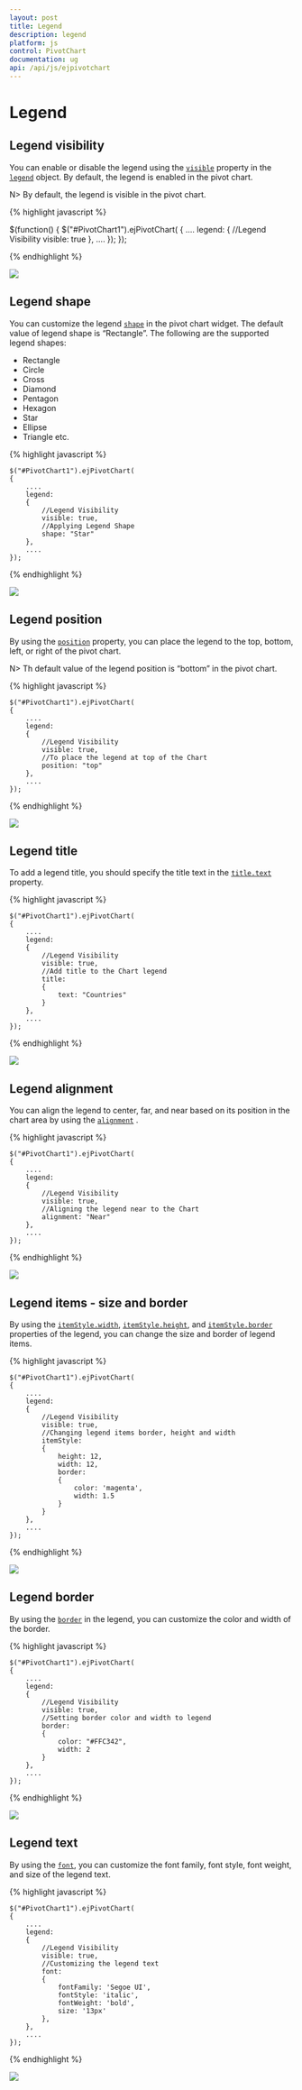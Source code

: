 ```yaml
---
layout: post
title: Legend
description: legend
platform: js
control: PivotChart
documentation: ug
api: /api/js/ejpivotchart
---
```


# Legend

## Legend visibility

You can enable or disable the legend using the [`visible`](/api/js/ejchart#members:legend-visible) property in the [`legend`](/api/js/ejchart#members:legend) object. By default, the legend is enabled in the pivot chart.

N> By default, the legend is visible in the pivot chart.

{% highlight javascript %}

$(function()
{
    $("#PivotChart1").ejPivotChart(
    {
        ....
        legend:
        {
            //Legend Visibility 
            visible: true
        },
        ....
    });
});

{% endhighlight %}

![](Legend_images/Legend_img1.png) 

## Legend shape
You can customize the legend [`shape`](/api/js/ejchart#members:legend-shape) in the pivot chart widget. The default value of legend shape is “Rectangle”. The following are the supported legend shapes:

* Rectangle
* Circle
* Cross
* Diamond
* Pentagon
* Hexagon
* Star
* Ellipse
* Triangle etc.

{% highlight javascript %}

    $("#PivotChart1").ejPivotChart(
    {
        ....
        legend:
        {
            //Legend Visibility 
            visible: true,
            //Applying Legend Shape
            shape: "Star"
        },
        ....
    });

{% endhighlight %}

![](Legend_images/Legend_img2.png) 

## Legend position
By using the [`position`](/api/js/ejchart#members:legend-position) property, you can place the legend to the top, bottom, left, or right of the pivot chart. 

N> Th default value of the legend position is “bottom” in the pivot chart.

{% highlight javascript %}

    $("#PivotChart1").ejPivotChart(
    {
        ....
        legend:
        {
            //Legend Visibility 
            visible: true,
            //To place the legend at top of the Chart
            position: "top"
        },
        ....
    });

{% endhighlight %}

![](Legend_images/Legend_img3.png) 

## Legend title
To add a legend title, you should specify the title text in the [`title.text`](/api/js/ejchart#members:legend-title-text) property.

{% highlight javascript %}

    $("#PivotChart1").ejPivotChart(
    {
        ....
        legend:
        {
            //Legend Visibility 
            visible: true,
            //Add title to the Chart legend
            title:
            {
                text: "Countries"
            }
        },
        ....
    });

{% endhighlight %}

![](Legend_images/Legend_img4.png) 

## Legend alignment
You can align the legend to center, far, and near based on its position in the chart area by using the [`alignment`](/api/js/ejchart#members:legend-alignment) .
 
{% highlight javascript %}

    $("#PivotChart1").ejPivotChart(
    {
        ....
        legend:
        {
            //Legend Visibility 
            visible: true,
            //Aligning the legend near to the Chart
            alignment: "Near"
        },
        ....
    });

{% endhighlight %}

![](Legend_images/Legend_img5.png)

## Legend items - size and border
By using the [`itemStyle.width`](/api/js/ejchart#members:legend-itemstyle-width), [`itemStyle.height`](/api/js/ejchart#members:legend-itemstyle-height), and [`itemStyle.border`](/api/js/ejchart#members:legend-itemstyle-border) properties of the legend, you can change the size and border of legend items.

{% highlight javascript %}

    $("#PivotChart1").ejPivotChart(
    {
        ....
        legend:
        {
            //Legend Visibility 
            visible: true,
            //Changing legend items border, height and width
            itemStyle:
            {
                height: 12,
                width: 12,
                border:
                {
                    color: 'magenta',
                    width: 1.5
                }
            }
        },
        ....
    });

{% endhighlight %}

![](Legend_images/Legend_img6.png)
 
## Legend border
By using the [`border`](/api/js/ejchart#members:legend-border) in the legend, you can customize the color and width of the border.

{% highlight javascript %}

    $("#PivotChart1").ejPivotChart(
    {
        ....
        legend:
        {
            //Legend Visibility 
            visible: true,
            //Setting border color and width to legend
            border:
            {
                color: "#FFC342",
                width: 2
            }
        },
        ....
    });

{% endhighlight %}

![](Legend_images/Legend_img7.png)

## Legend text
By using the [`font`](/api/js/ejchart#members:legend-font), you can customize the font family, font style, font weight, and size of the legend text.

{% highlight javascript %}

    $("#PivotChart1").ejPivotChart(
    {
        ....
        legend:
        {
            //Legend Visibility 
            visible: true,
            //Customizing the legend text
            font:
            {
                fontFamily: 'Segoe UI',
                fontStyle: 'italic',
                fontWeight: 'bold',
                size: '13px'
            },
        },
        ....
    });

{% endhighlight %}

![](Legend_images/Legend_img8.png)